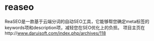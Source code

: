reaseo
======
ReaSEO是一款基于云端分词的自动SEO工具，它能够帮您确定meta标签的keywords项和description项，减轻您在SEO优化上的负担。
项目主页在http://www.daruisoft.com/index.php/archives/118
